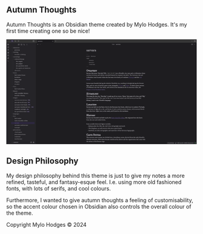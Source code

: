 ## Autumn Thoughts
Autumn Thoughts is an Obsidian theme created by Mylo Hodges. It's my first time creating one so be nice!

![Screenshot](autumn-thoughts-screenshot.png)

## Design Philosophy
My design philosophy behind this theme is just to give my notes a more refined, tasteful, and fantasy-esque feel. I.e. using more old fashioned fonts, with lots of serifs, and cool colours.

Furthermore, I wanted to give autumn thoughts a feeling of customisability, so the accent colour chosen in Obsidian also controls the overall colour of the theme.

Copyright Mylo Hodges © 2024
